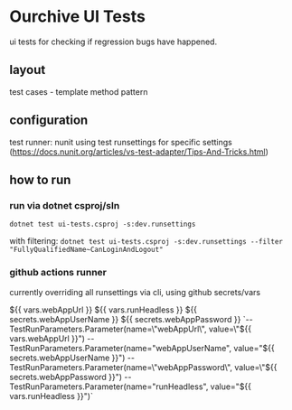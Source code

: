# Ourchive UI Tests

ui tests for checking if regression bugs have happened. 

## layout

test cases - template method pattern

## configuration 

test runner: nunit
using test runsettings for specific settings (https://docs.nunit.org/articles/vs-test-adapter/Tips-And-Tricks.html)


## how to run

### run via dotnet csproj/sln
`dotnet test ui-tests.csproj -s:dev.runsettings`

with filtering:
`dotnet test ui-tests.csproj -s:dev.runsettings --filter "FullyQualifiedName~CanLoginAndLogout"
`

### github actions runner

currently overriding all runsettings via cli, using github secrets/vars

${{ vars.webAppUrl }}
${{ vars.runHeadless }}
${{ secrets.webAppUserName }}
${{ secrets.webAppPassword }}
`-- TestRunParameters.Parameter(name=\"webAppUrl\", value=\"${{ vars.webAppUrl }}")
-- TestRunParameters.Parameter(name=\"webAppUserName\", value=\"${{ secrets.webAppUserName }}")
-- TestRunParameters.Parameter(name=\"webAppPassword\", value=\"${{ secrets.webAppPassword }}")
-- TestRunParameters.Parameter(name=\"runHeadless\", value=\"${{ vars.runHeadless }}")`